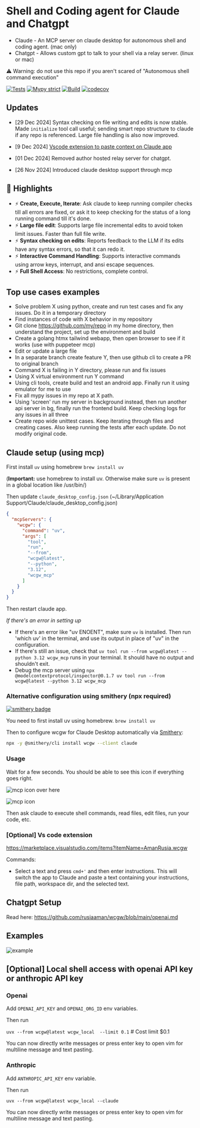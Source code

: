 # Shell and Coding agent for Claude and Chatgpt

- Claude - An MCP server on claude desktop for autonomous shell and coding agent. (mac only)
- Chatgpt - Allows custom gpt to talk to your shell via a relay server. (linux or mac)


⚠️ Warning: do not use this repo if you aren't scared of "Autonomous shell command execution"

[![Tests](https://github.com/rusiaaman/wcgw/actions/workflows/python-tests.yml/badge.svg?branch=main)](https://github.com/rusiaaman/wcgw/actions/workflows/python-tests.yml)
[![Mypy strict](https://github.com/rusiaaman/wcgw/actions/workflows/python-types.yml/badge.svg?branch=main)](https://github.com/rusiaaman/wcgw/actions/workflows/python-types.yml)
[![Build](https://github.com/rusiaaman/wcgw/actions/workflows/python-publish.yml/badge.svg)](https://github.com/rusiaaman/wcgw/actions/workflows/python-publish.yml)
[![codecov](https://codecov.io/gh/rusiaaman/wcgw/graph/badge.svg)](https://codecov.io/gh/rusiaaman/wcgw)

## Updates
- [29 Dec 2024] Syntax checking on file writing and edits is now stable. Made `initialize` tool call useful; sending smart repo structure to claude if any repo is referenced. Large file handling is also now improved.

- [9 Dec 2024] [Vscode extension to paste context on Claude app](https://marketplace.visualstudio.com/items?itemName=AmanRusia.wcgw)  

- [01 Dec 2024] Removed author hosted relay server for chatgpt.

- [26 Nov 2024] Introduced claude desktop support through mcp

## 🚀 Highlights

- ⚡ **Create, Execute, Iterate**: Ask claude to keep running compiler checks till all errors are fixed, or ask it to keep checking for the status of a long running command till it's done.
- ⚡ **Large file edit**: Supports large file incremental edits to avoid token limit issues. Faster than full file write.
- ⚡ **Syntax checking on edits**: Reports feedback to the LLM if its edits have any syntax errors, so that it can redo it.
- ⚡ **Interactive Command Handling**: Supports interactive commands using arrow keys, interrupt, and ansi escape sequences.
- ⚡ **Full Shell Access**: No restrictions, complete control.

## Top use cases examples

- Solve problem X using python, create and run test cases and fix any issues. Do it in a temporary directory
- Find instances of code with X behavior in my repository
- Git clone https://github.com/my/repo in my home directory, then understand the project, set up the environment and build
- Create a golang htmx tailwind webapp, then open browser to see if it works (use with puppeteer mcp)
- Edit or update a large file
- In a separate branch create feature Y, then use github cli to create a PR to original branch
- Command X is failing in Y directory, please run and fix issues
- Using X virtual environment run Y command
- Using cli tools, create build and test an android app. Finally run it using emulator for me to use
- Fix all mypy issues in my repo at X path.
- Using 'screen' run my server in background instead, then run another api server in bg, finally run the frontend build. Keep checking logs for any issues in all three
- Create repo wide unittest cases. Keep iterating through files and creating cases. Also keep running the tests after each update. Do not modify original code.

## Claude setup (using mcp)

First install `uv` using homebrew `brew install uv`

(**Important:** use homebrew to install uv. Otherwise make sure `uv` is present in a global location like /usr/bin/)

Then update `claude_desktop_config.json` (~/Library/Application Support/Claude/claude_desktop_config.json)

```json
{
  "mcpServers": {
    "wcgw": {
      "command": "uv",
      "args": [
        "tool",
        "run",
        "--from",
        "wcgw@latest",
        "--python",
        "3.12",
        "wcgw_mcp"
      ]
    }
  }
}
```

Then restart claude app.

_If there's an error in setting up_

- If there's an error like "uv ENOENT", make sure `uv` is installed. Then run 'which uv' in the terminal, and use its output in place of "uv" in the configuration.
- If there's still an issue, check that `uv tool run --from wcgw@latest --python 3.12 wcgw_mcp` runs in your terminal. It should have no output and shouldn't exit.
- Debug the mcp server using `npx @modelcontextprotocol/inspector@0.1.7 uv tool run --from wcgw@latest --python 3.12 wcgw_mcp`

### Alternative configuration using smithery (npx required)
[![smithery badge](https://smithery.ai/badge/wcgw)](https://smithery.ai/server/wcgw)

You need to first install uv using homebrew. `brew install uv`

Then to configure wcgw for Claude Desktop automatically via [Smithery](https://smithery.ai/server/wcgw):

```bash
npx -y @smithery/cli install wcgw --client claude
```

### Usage

Wait for a few seconds. You should be able to see this icon if everything goes right.

![mcp icon](https://github.com/rusiaaman/wcgw/blob/main/static/rocket-icon.png?raw=true)
over here

![mcp icon](https://github.com/rusiaaman/wcgw/blob/main/static/claude-ss.jpg?raw=true)

Then ask claude to execute shell commands, read files, edit files, run your code, etc.


### [Optional] Vs code extension 
https://marketplace.visualstudio.com/items?itemName=AmanRusia.wcgw

Commands: 
- Select a text and press `cmd+'` and then enter instructions. This will switch the app to Claude and paste a text containing your instructions, file path, workspace dir, and the selected text.

## Chatgpt Setup

Read here: https://github.com/rusiaaman/wcgw/blob/main/openai.md

## Examples

![example](https://github.com/rusiaaman/wcgw/blob/main/static/example.jpg?raw=true)

## [Optional] Local shell access with openai API key or anthropic API key

### Openai

Add `OPENAI_API_KEY` and `OPENAI_ORG_ID` env variables.

Then run

`uvx --from wcgw@latest wcgw_local  --limit 0.1` # Cost limit $0.1

You can now directly write messages or press enter key to open vim for multiline message and text pasting.

### Anthropic

Add `ANTHROPIC_API_KEY` env variable.

Then run

`uvx --from wcgw@latest wcgw_local --claude`

You can now directly write messages or press enter key to open vim for multiline message and text pasting.

